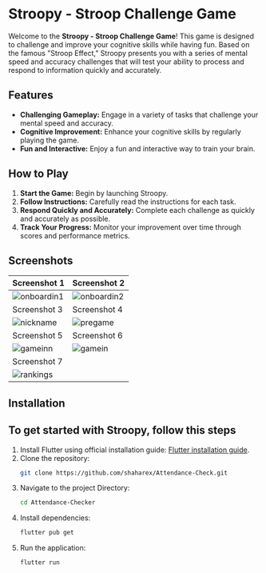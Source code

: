 # Stroopy - Stroop Challenge Game

Welcome to the **Stroopy - Stroop Challenge Game**! This game is designed to challenge and improve your cognitive skills while having fun. Based on the famous "Stroop Effect," Stroopy presents you with a series of mental speed and accuracy challenges that will test your ability to process and respond to information quickly and accurately.

## Features

- **Challenging Gameplay:** Engage in a variety of tasks that challenge your mental speed and accuracy.
- **Cognitive Improvement:** Enhance your cognitive skills by regularly playing the game.
- **Fun and Interactive:** Enjoy a fun and interactive way to train your brain.

## How to Play

1. **Start the Game:** Begin by launching Stroopy.
2. **Follow Instructions:** Carefully read the instructions for each task.
3. **Respond Quickly and Accurately:** Complete each challenge as quickly and accurately as possible.
4. **Track Your Progress:** Monitor your improvement over time through scores and performance metrics.

## Screenshots

| Screenshot 1                                                                                          | Screenshot 2                                                                                               |
|------------------------------------------------------------------------------------------------------|----------------------------------------------------------------------------------------------------------|
| ![onboardin1](https://github.com/shaharex/Stroopy/assets/155885618/0fdf74cb-3fbb-472c-b9e4-8dbd045a5e9a) |  ![onboardin2](https://github.com/shaharex/Stroopy/assets/155885618/21ac55c4-fc22-40c0-9295-693ada9dca54) |
| Screenshot 3                                                                                          | Screenshot 4                                                                                               |
| ![nickname](https://github.com/shaharex/Stroopy/assets/155885618/21d9b327-efd8-444c-a373-69bacb5783c7) | ![pregame](https://github.com/shaharex/Stroopy/assets/155885618/f2d9abb0-e005-4c50-8a6a-174394bac45d) |
| Screenshot 5                                                                                          | Screenshot 6                                                                                               |
| ![gameinn](https://github.com/shaharex/Stroopy/assets/155885618/b1264384-b38f-43cd-8701-c07d07148b67) | ![gamein](https://github.com/shaharex/Stroopy/assets/155885618/c1cd2c20-88ce-42d5-b687-199a70f0f29b) |
| Screenshot 7                                                                                                                                                                                     |
| ![rankings](https://github.com/shaharex/Stroopy/assets/155885618/ecf790bb-8f69-4abb-b2a4-1f46ac124c9c) | 
## Installation

## To get started with Stroopy, follow this steps

1. Install Flutter using official installation guide: [Flutter installation guide](https://flutter.dev/docs/get-started/install).
2. Clone the repository:
    ```bash
    git clone https://github.com/shaharex/Attendance-Check.git
    ```
3. Navigate to the project Directory:
    ```bash
    cd Attendance-Checker
    ```
4. Install dependencies:
    ```bash
    flutter pub get
    ```
5. Run the application:
    ```bash
    flutter run
    ```





